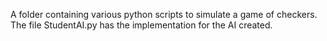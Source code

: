 A folder containing various python scripts to simulate a game of checkers. 
The file StudentAI.py has the implementation for the AI created.
